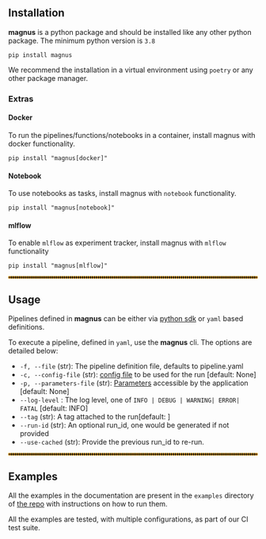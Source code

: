 
## Installation

**magnus** is a python package and should be installed like any other python package. The minimum python version
is ```3.8```

```shell
pip install magnus
```

We recommend the installation in a virtual environment using ```poetry``` or any other package manager.

### Extras

#### Docker

To run the pipelines/functions/notebooks in a container, install magnus with docker functionality.

```shell
pip install "magnus[docker]"
```

#### Notebook

To use notebooks as tasks, install magnus with ```notebook``` functionality.

```shell
pip install "magnus[notebook]"
```

#### mlflow

To enable ```mlflow``` as experiment tracker, install magnus with ```mlflow``` functionality

```shell
pip install "magnus[mlflow]"
```

<hr style="border:2px dotted orange">

## Usage

Pipelines defined in **magnus** can be either via [python sdk](sdk.md) or ```yaml``` based definitions.

To execute a pipeline, defined in ```yaml```, use the **magnus** cli.
The options are detailed below:

- ```-f, --file``` (str): The pipeline definition file, defaults to pipeline.yaml
- ```-c, --config-file``` (str): [config file](configurations/overview.md) to be used for the run [default: None]
- ```-p, --parameters-file``` (str): [Parameters](concepts/parameters.md)  accessible by the application [default: None]
- ```--log-level``` : The log level, one of ```INFO | DEBUG | WARNING| ERROR| FATAL``` [default: INFO]
- ```--tag``` (str): A tag attached to the run[default: ]
- ```--run-id``` (str): An optional run_id, one would be generated if not provided
- ```--use-cached``` (str): Provide the previous run_id to re-run.

<hr style="border:2px dotted orange">

## Examples

All the examples in the documentation are present in the ```examples``` directory of
[the repo](https://github.com/AstraZeneca/magnus-core) with instructions on how to run them.

All the examples are tested, with multiple configurations, as part of our CI test suite.
